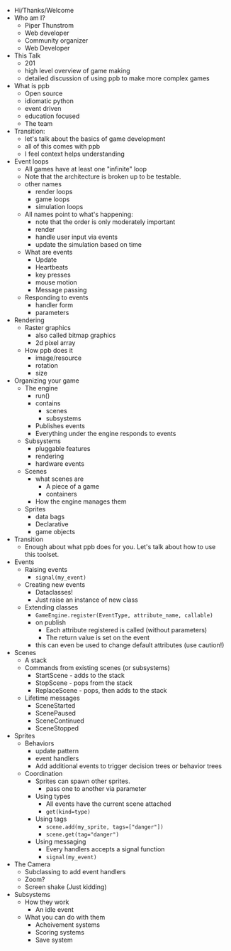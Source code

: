 - Hi/Thanks/Welcome
- Who am I?
    - Piper Thunstrom
    - Web developer
    - Community organizer
    - Web Developer
- This Talk
    - 201
    - high level overview of game making
    - detailed discussion of using ppb to make more complex games
- What is ppb
    - Open source
    - idiomatic python
    - event driven
    - education focused
    - The team
- Transition: 
    - let's talk about the basics of game development
    - all of this comes with ppb
    - I feel context helps understanding
- Event loops
    - All games have at least one "infinite" loop
    - Note that the architecture is broken up to be testable.
    - other names
        - render loops
        - game loops
        - simulation loops
    - All names point to what's happening:
        - note that the order is only moderately important
        - render
        - handle user input via events
        - update the simulation based on time
    - What are events
        - Update
        - Heartbeats
        - key presses
        - mouse motion
        - Message passing
    - Responding to events
        - handler form
        - parameters
- Rendering
    - Raster graphics
        - also called bitmap graphics
        - 2d pixel array
    - How ppb does it
        - image/resource
        - rotation
        - size
- Organizing your game
    - The engine
        - run()
        - contains
            - scenes
            - subsystems
        - Publishes events
        - Everything under the engine responds to events
    - Subsystems
        - pluggable features
        - rendering
        - hardware events
    - Scenes
        - what scenes are
            - A piece of a game
            - containers
        - How the engine manages them
    - Sprites
        - data bags
        - Declarative
        - game objects
- Transition
    - Enough about what ppb does for you. Let's talk about how to use this
      toolset.
- Events
    - Raising events
        - `signal(my_event)`
    - Creating new events
        - Dataclasses!
        - Just raise an instance of new class
    - Extending classes
        - `GameEngine.register(EventType, attribute_name, callable)`
        - on publish
            - Each attribute registered is called (without parameters)
            - The return value is set on the event
        - this can even be used to change default attributes (use caution!)
- Scenes
    - A stack
    - Commands from existing scenes (or subsystems)
        - StartScene - adds to the stack
        - StopScene - pops from the stack
        - ReplaceScene - pops, then adds to the stack
    - Lifetime messages
        - SceneStarted
        - ScenePaused
        - SceneContinued
        - SceneStopped
- Sprites
    - Behaviors
        - update pattern
        - event handlers
        - Add additional events to trigger decision trees or behavior trees
    - Coordination
        - Sprites can spawn other sprites.
            - pass one to another via parameter
        - Using types
            - All events have the current scene attached
            - `get(kind=type)`
        - Using tags
            - `scene.add(my_sprite, tags=["danger"])`
            - `scene.get(tag="danger")`
        - Using messaging
            - Every handlers accepts a signal function
            - `signal(my_event)`
- The Camera
    - Subclassing to add event handlers
    - Zoom?
    - Screen shake (Just kidding)
- Subsystems
    - How they work
        - An idle event
    - What you can do with them
        - Acheivement systems
        - Scoring systems
        - Save system
